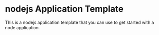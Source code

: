 # nodejs Application Template

This is a nodejs application template that you can use to get started with a node application.
